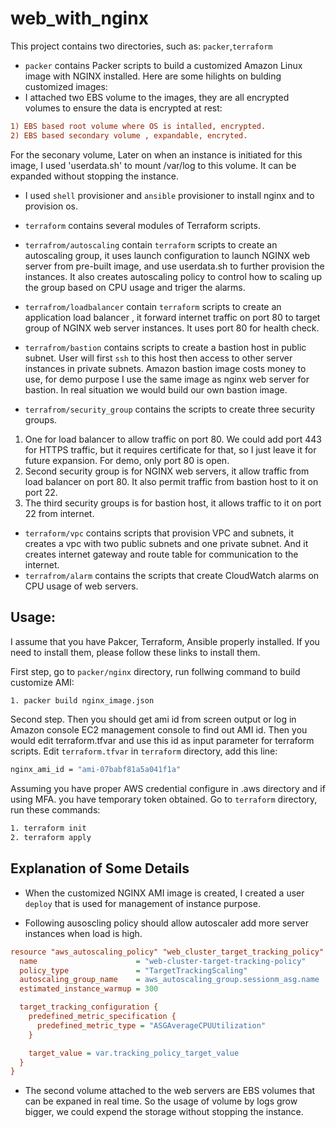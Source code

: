  web_with_nginx
==========================================================================

This project contains two directories, such as:
`packer`,`terraform`

+ `packer` contains Packer scripts to build a customized Amazon Linux image with NGINX installed.
 Here are some hilights on bulding customized images:
 + I attached two EBS volume to the images, they are all encrypted volumes to ensure the data is encrypted at rest:
```ini
1) EBS based root volume where OS is intalled, encrypted.
2) EBS based secondary volume , expandable, encryted. 
```
 For the seconary volume, Later on when an instance is initiated for this image, I used 'userdata.sh' to mount /var/log to this volume. It can be expanded without stopping the instance.
  + I used `shell` provisioner and `ansible` provisioner to install nginx and to provision os.

+ `terraform` contains several modules of Terraform scripts.
+ `terrafrom/autoscaling` contain `terraform` scripts to create an autoscaling group, it uses launch configuration to launch NGINX web server from pre-built image, and use userdata.sh to further provision the instances.
It also creates autoscaling policy to control how to scaling up the group based on CPU usage and triger the alarms.
+ `terrafrom/loadbalancer` contain `terraform` scripts to create an application load balancer , it forward internet traffic on port 80 to target group of NGINX web server instances. It uses port 80 for health check.
+ `terrafrom/bastion` contains scripts to create a bastion host in public subnet. User will first `ssh` to this host then access to other server instances in private subnets. Amazon bastion image costs money to use, for demo purpose I use the same image as nginx web server for bastion. In real situation we would build our own bastion image.
+ `terrafrom/security_group` contains the scripts to create three security groups. 
1. One for load balancer to allow traffic on port 80. We could add port 443 for HTTPS traffic, but it requires certificate for that, so I just leave it for future expansion. For demo, only port 80 is open.
2. Second security group is for NGINX web servers, it allow traffic from load balancer on port 80. It also permit traffic from bastion host to it on port 22.
3. The third security groups is for bastion host, it allows traffic to it on port 22 from internet. 

+ `terraform/vpc` contains scripts that provision VPC and subnets, it creates a vpc with two public subnets and one private subnet. And it creates internet gateway and route table for communication to the internet.
+ `terrafrom/alarm` contains the scripts that create CloudWatch alarms on CPU usage of web servers.


Usage:
-------------

I assume that you have Pakcer, Terraform, Ansible properly installed. If you need to install them, please follow these links to install them.

First step, go to `packer/nginx` directory, run follwing command to build customize AMI:
```sh
1. packer build nginx_image.json
```
Second step. Then you should get ami id from screen output or log in Amazon console EC2 management console to find out AMI id. Then you would edit terraform.tfvar and use this id as input parameter for terraform scripts.
Edit `terraform.tfvar` in `terraform` directory,  add this line:
```sh
nginx_ami_id = "ami-07babf81a5a041f1a"
```

Assuming you have proper AWS credential configure in .aws directory and if using MFA. you have temporary token obtained. Go to `terraform` directory, run these commands:
```sh
1. terraform init
2. terraform apply
```

Explanation of Some Details
---------------------------

* When the customized NGINX AMI image is created, I created a user `deploy` that is used for management of instance purpose.

* Following ausoscling policy should allow autoscaler add more server instances when load is high.
```ini
resource "aws_autoscaling_policy" "web_cluster_target_tracking_policy" {
  name                      = "web-cluster-target-tracking-policy"
  policy_type               = "TargetTrackingScaling"
  autoscaling_group_name    = aws_autoscaling_group.sessionm_asg.name
  estimated_instance_warmup = 300

  target_tracking_configuration {
    predefined_metric_specification {
      predefined_metric_type = "ASGAverageCPUUtilization"
    }

    target_value = var.tracking_policy_target_value
  }
}
```
* The second volume attached to the web servers are EBS volumes that can be expaned in real time. So the usage of volume by logs grow bigger, we could expend the storage without stopping the instance.
